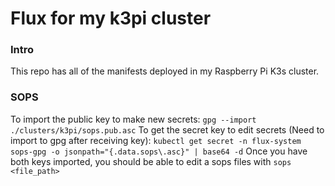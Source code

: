# Flux for my k3pi cluster
### Intro
This repo has all of the manifests deployed in my Raspberry Pi K3s cluster.

### SOPS
To import the public key to make new secrets:
```gpg --import ./clusters/k3pi/sops.pub.asc```
To get the secret key to edit secrets (Need to import to gpg after receiving key):
```kubectl get secret -n flux-system sops-gpg -o jsonpath="{.data.sops\.asc}" | base64 -d```
Once you have both keys imported, you should be able to edit a sops files with
```sops <file_path>```